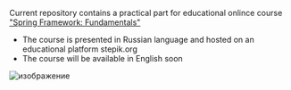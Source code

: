 Current repository contains a practical part for educational onlince course ["Spring Framework: Fundamentals"](https://stepik.org/a/138316)

- The course is presented in Russian language and hosted on an educational platform stepik.org
- The course will be available in English soon

![изображение](https://github.com/petrov9/spring-course-practice/assets/28570170/29aba1c7-f383-4ac0-b8a9-3a2e0ae5f3e1)
